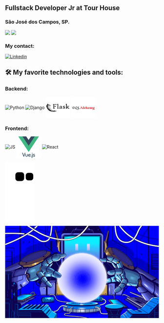 ## Fullstack Developer Jr at Tour House
### São José dos Campos, SP.

<div>
 <img height="180em" src="https://github-readme-stats.vercel.app/api?username=gabriels999&show_icons=true&theme=tokyonight"/>
 <img height="180em" src="https://github-readme-stats.vercel.app/api/top-langs/?username=gabriels999&layout=compact&theme=tokyonight"/>
</div>

### My contact:
[![Linkedin](https://img.shields.io/badge/LinkedIn-0077B5?style=for-the-badge&logo=linkedin&logoColor=white)](https://www.linkedin.com/in/gabriel-santos-87aa58227/)

## 🛠️ My favorite technologies and tools:
<div>

### Backend:
<img align="center" alt="Python" height="70" width="80" src="https://cdn.jsdelivr.net/gh/devicons/devicon/icons/python/python-original-wordmark.svg" />
<img align="center" alt="Django" height="70" width="100" src="https://static.djangoproject.com/img/logos/django-logo-negative.svg" />
<img align="center" alt="Flask" height="70" width="80" src="https://raw.githubusercontent.com/devicons/devicon/1119b9f84c0290e0f0b38982099a2bd027a48bf1/icons/flask/flask-original-wordmark.svg" />
<img align="center" alt="SQLAlchemy" height="70" width="80" src="https://raw.githubusercontent.com/devicons/devicon/1119b9f84c0290e0f0b38982099a2bd027a48bf1/icons/sqlalchemy/sqlalchemy-original-wordmark.svg" />

<br>

### Frontend:
<img align="center" alt="JS" height="70" width="80" src="https://cdn.jsdelivr.net/gh/devicons/devicon/icons/javascript/javascript-original.svg" />
<img align="center" alt="Vue" height="70" width="80" src="https://raw.githubusercontent.com/devicons/devicon/1119b9f84c0290e0f0b38982099a2bd027a48bf1/icons/vuejs/vuejs-original-wordmark.svg" />
<img align="center" alt="React" height="70" width="80" src="https://cdn.jsdelivr.net/gh/devicons/devicon/icons/react/react-original-wordmark.svg" />

</div>

![Snake animation](https://github.com/gabriels999/gabriels999/blob/output/github-contribution-grid-snake.svg)

<img src="./ai.gif"/>
